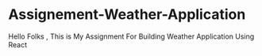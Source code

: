 # Assignement-Weather-Application
Hello Folks , This is  My Assignment For Building Weather Application Using React 
